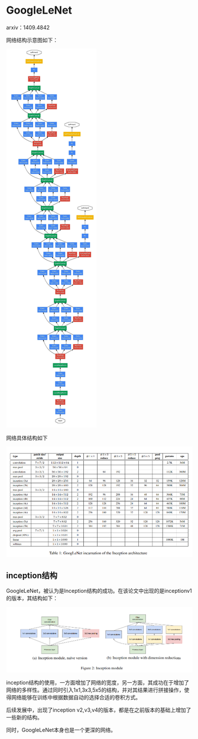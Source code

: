 # GoogleLeNet

arxiv：1409.4842

网络结构示意图如下：

![311-cv-nn-10-01](311-cv-nn-10/311-cv-nn-10-01.jpg)

网络具体结构如下

![311-cv-nn-10-02](311-cv-nn-10/311-cv-nn-10-02.png)

## inception结构

GoogleLeNet，被认为是Inception结构的成功。在该论文中出现的是inceptionv1的版本，其结构如下：

![311-cv-nn-10-03](311-cv-nn-10/311-cv-nn-10-03.png)

inception结构的使用，一方面增加了网络的宽度，另一方面，其成功在于增加了网络的多样性。通过同时引入1x1,3x3,5x5的结构，并对其结果进行拼接操作，使得网络能够在训练中根据数据自动的选择合适的卷积方式。

后续发展中，出现了inception v2,v3,v4的版本，都是在之前版本的基础上增加了一些新的结构。

同时，GoogleLeNet本身也是一个更深的网络。